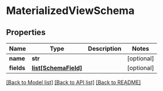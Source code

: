 # MaterializedViewSchema

## Properties
Name | Type | Description | Notes
------------ | ------------- | ------------- | -------------
**name** | **str** |  | [optional] 
**fields** | [**list[SchemaField]**](SchemaField.md) |  | [optional] 

[[Back to Model list]](../README.md#documentation-for-models) [[Back to API list]](../README.md#documentation-for-api-endpoints) [[Back to README]](../README.md)



